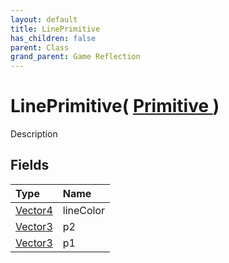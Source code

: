 ```yaml
---
layout: default
title: LinePrimitive
has_children: false
parent: Class
grand_parent: Game Reflection
---
```

# LinePrimitive( [ Primitive ](/docs/game-reflection/classes/primitive) )
Description 

## Fields

| Type | Name |
|:-------------|:--------------|
| [Vector4](/docs/game-reflection/classes/vector4) | lineColor |
| [Vector3](/docs/game-reflection/classes/vector3) | p2 |
| [Vector3](/docs/game-reflection/classes/vector3) | p1 |


